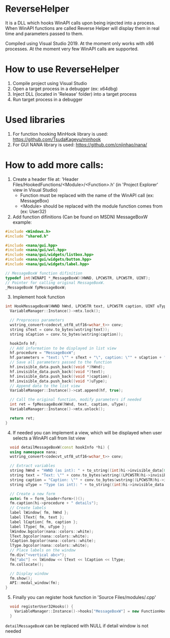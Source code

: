 # ReverseHelper
It is a DLL which hooks WinAPI calls upon being injected into a process. When WinAPI functions are called Reverse Helper will display them in real time and parameters passed to them.

Compiled using Visual Studio 2019.
At the moment only works with x86 processes.
At the moment very few WinAPI calls are supported.

# How to use ReverseHelper
1. Compile project using Visual Studio
2. Open a target process in a debugger (ex: x64dbg)
3. Inject DLL (located in 'Release' folder) into a target process
4. Run target process in a debugger

# Used libraries
1. For function hooking MinHook library is used: https://github.com/TsudaKageyu/minhook
2. For GUI NANA library is used: https://github.com/cnjinhao/nana/

# How to add more calls:
1. Create a header file at: 'Header Files/HookedFunctions/\<Module\>/\<Function\>.h' (in 'Project Explorer' view in Visual Studio)
    - Function must be replaced with the name of the WinAPI call (ex: MessageBox)
    - \<Module\> should be replaced with the module function comes from (ex: User32)
2. Add function difinitions (Can be found on MSDN)
  MessageBoxW example:
  ```CPP
  #include <Windows.h>
  #include "shared.h"

  #include <nana/gui.hpp>
  #include <nana/gui/wvl.hpp>
  #include <nana/gui/widgets/listbox.hpp>
  #include <nana/gui/widgets/button.hpp>
  #include <nana/gui/widgets/label.hpp>
  
  // MessageBoxW function difinition
  typedef int(WINAPI *_MessageBoxW)(HWND, LPCWSTR, LPCWSTR, UINT);
  // Pointer for calling original MessageBoxW.
  _MessageBoxW fpMessageBoxW;
  ```
3. Implement hook function
  ```CPP
  int HookMessageBoxW(HWND hWnd, LPCWSTR text, LPCWSTR caption, UINT uType) {
    VariableManager::Instance()->mtx.lock();

    // Preprocess parameters
    wstring_convert<codecvt_utf8_utf16<wchar_t>> conv;
    string sText = conv.to_bytes(wstring(text));
    string sCaption = conv.to_bytes(wstring(caption));

    hookInfo hf;
    // Add information to be displayed in list view
    hf.procedure = "MessageBoxW";
    hf.parameters = "text: \"" + sText + "\", caption: \"" + sCaption + "\"";
    // Save all parameters passed to the function
    hf.invisible_data.push_back((void *)hWnd);
    hf.invisible_data.push_back((void *)text);
    hf.invisible_data.push_back((void *)caption);
    hf.invisible_data.push_back((void *)uType);
    // Append data to the list view
    VariableManager::Instance()->cat.append(hf, true);

    // Call the original function, modify parameters if needed
    int ret = fpMessageBoxW(hWnd, text, caption, uType);
    VariableManager::Instance()->mtx.unlock();

    return ret;
  }
  ```
4. If needed you can implement a view, which will be displayed when user selects a WinAPI call from list view
  ```CPP
    void detailMessageBoxW(const hookInfo *hi) {
    using namespace nana;
    wstring_convert<codecvt_utf8_utf16<wchar_t>> conv;

    // Extract variables
    string hWnd = "HWND (as int): " + to_string((int)hi->invisible_data[0]);
    string text = "Text: \"" + conv.to_bytes(wstring((LPCWSTR)hi->invisible_data[1])) + "\"";
    string caption = "Caption: \"" + conv.to_bytes(wstring((LPCWSTR)hi->invisible_data[2])) + "\"";
    string uType = "Type (as int): " + to_string((int)hi->invisible_data[3]);

    // Create a new form
    auto& fm = form_loader<form>()();
    fm.caption(hi->procedure + " details");
    // Create labels
    label lWindow{ fm, hWnd };
    label lText{ fm, text };
    label lCaption{ fm, caption };
    label lType{ fm, uType };
    lWindow.bgcolor(nana::colors::white);
    lText.bgcolor(nana::colors::white);
    lCaption.bgcolor(nana::colors::white);
    lType.bgcolor(nana::colors::white);
    // Place labels on the window
    fm.div("<vertical abc>");
    fm["abc"] << lWindow << lText << lCaption << lType;
    fm.collocate();

    // Display window
    fm.show();
    API::modal_window(fm);
  }
  ```
5. Finally you can register hook function in 'Source Files/modules/<module>.cpp'
  ```CPP
    void registerUser32Hooks() {
      VariableManager::Instance()->hooks["MessageBoxW"] = new FunctionHook(&MessageBoxW, &HookMessageBoxW, &fpMessageBoxW, detailMessageBoxW);
    }
  ```
  `detailMessageBoxW` can be replaced with NULL if detail window is not needed
